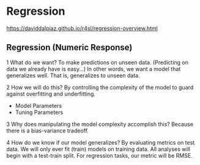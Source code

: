 # Regression

https://daviddalpiaz.github.io/r4sl/regression-overview.html

## Regression (Numeric Response)
1 What do we want? To make predictions on unseen data. (Predicting on data we already have is easy…) In other words, we want a model that generalizes well. That is, generalizes to unseen data.


2 How we will do this? By controlling the complexity of the model to guard against overfitting and underfitting.
+ Model Parameters
+ Tuning Parameters


3 Why does manipulating the model complexity accomplish this? Because there is a bias-variance tradeoff.


4 How do we know if our model generalizes? By evaluating metrics on test data. We will only ever fit (train) models on training data. All analyses will begin with a test-train split. For regression tasks, our metric will be RMSE.
